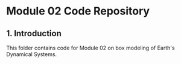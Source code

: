 # Module 02 Code Repository

## 1. Introduction

This folder contains code for Module 02 on box modeling of Earth's Dynamical Systems.

